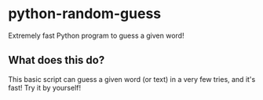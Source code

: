 # python-random-guess
Extremely fast Python program to guess a given word! 

## What does this do?
This basic script can guess a given word (or text) in a very few tries, and it's fast! Try it by yourself!
